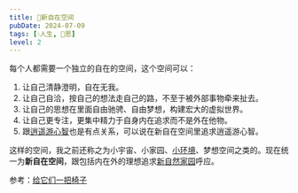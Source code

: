 ```yaml
---
title: 🎑新自在空间
pubDate: 2024-07-09
tags: [💧人生, 🤔思]
level: 2
---
```


每个人都需要一个独立的自在的空间，这个空间可以：

1. 让自己清静澄明，自在无我。
2. 让自己自洽，按自己的想法走自己的路，不至于被外部事物牵来扯去。
3. 让自己的思想在里面自由驰骋、自由梦想，构建宏大的虚拟世界。
4. 让自己更专注，更集中精力于自身内在追求而不是外在他物。
5. 跟[逍遥游心智](/xyy/20240709c)也是有点关系，可以说在新自在空间里追求逍遥游心智。

这样的空间，我之前还称之为小宇宙、小家园、[小环境](/xyy/20240609a)、梦想空间之类的。现在统一为**新自在空间**，跟包括内在外的理想追求[新自然家园](/xyy/20240708a)呼应。

参考：[给它们一把椅子](https://www.bilibili.com/video/BV1Kb421n7qC/)
